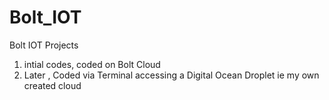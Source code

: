 # Bolt_IOT
Bolt IOT Projects
1. intial codes, coded on Bolt Cloud
2. Later , Coded via Terminal accessing a Digital Ocean Droplet ie my own created cloud
